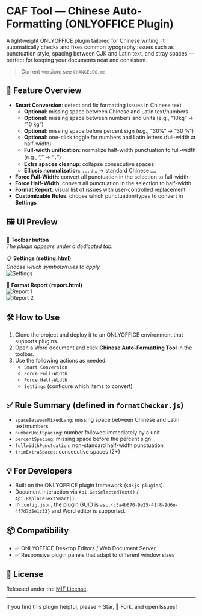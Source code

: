 # CAF Tool — Chinese Auto-Formatting (ONLYOFFICE Plugin)

A lightweight ONLYOFFICE plugin tailored for Chinese writing. It automatically checks and fixes common typography issues such as punctuation style, spacing between CJK and Latin text, and stray spaces — perfect for keeping your documents neat and consistent.

> Current version: see `CHANGELOG.md`

## 🚀 Feature Overview

- **Smart Conversion**: detect and fix formatting issues in Chinese text
  - **Optional**: missing space between Chinese and Latin text/numbers
  - **Optional**: missing space between numbers and units (e.g., “10kg” → “10 kg”)
  - **Optional**: missing space before percent sign (e.g., “30%” → “30 %”)
  - **Optional**: one-click toggle for numbers and Latin letters (full-width ⇄ half-width)
  - **Full-width unification**: normalize half-width punctuation to full-width (e.g., “,” → “，”)
  - **Extra spaces cleanup**: collapse consecutive spaces
  - **Ellipsis normalization**: `...` / `…` → standard Chinese `……`
- **Force Full-Width**: convert all punctuation in the selection to full-width
- **Force Half-Width**: convert all punctuation in the selection to half-width
- **Format Report**: visual list of issues with user-controlled replacement
- **Customizable Rules**: choose which punctuation/types to convert in **Settings**

## 🖼️ UI Preview

📌 **Toolbar button**  
_The plugin appears under a dedicated tab._

📋 **Settings (setting.html)**  
_Choose which symbols/rules to apply._  
![Settings](resources/store/screenshots/screen3.png)

📝 **Format Report (report.html)**  
![Report 1](resources/store/screenshots/screen1.png)  
![Report 2](resources/store/screenshots/screen2.png)

## 🛠️ How to Use

1. Clone the project and deploy it to an ONLYOFFICE environment that supports plugins.
2. Open a Word document and click **Chinese Auto-Formatting Tool** in the toolbar.
3. Use the following actions as needed:
   - `Smart Conversion`
   - `Force Full-Width`
   - `Force Half-Width`
   - `Settings` (configure which items to convert)

## ✅ Rule Summary (defined in `formatChecker.js`)

- `spaceBetweenMixedLang`: missing space between Chinese and Latin text/numbers
- `numberUnitSpacing`: number followed immediately by a unit
- `percentSpacing`: missing space before the percent sign
- `fullwidthPunctuation`: non-standard half-width punctuation
- `trimExtraSpaces`: consecutive spaces (2+)

## 💡 For Developers

- Built on the ONLYOFFICE plugin framework (`sdkjs-plugins`).
- Document interaction via `Api.GetSelectedText()` / `Api.ReplaceTextSmart()`.
- In `config.json`, the plugin GUID is `asc.{c3a4b670-9e25-41f8-9d6e-4f7d7d5e1c33}` and Word editor is supported.

## 📦 Compatibility

- ✅ ONLYOFFICE Desktop Editors / Web Document Server
- ✅ Responsive plugin panels that adapt to different window sizes

## 📜 License

Released under the [MIT License](LICENSE).

---

If you find this plugin helpful, please ⭐ Star, 🍴 Fork, and open Issues!
